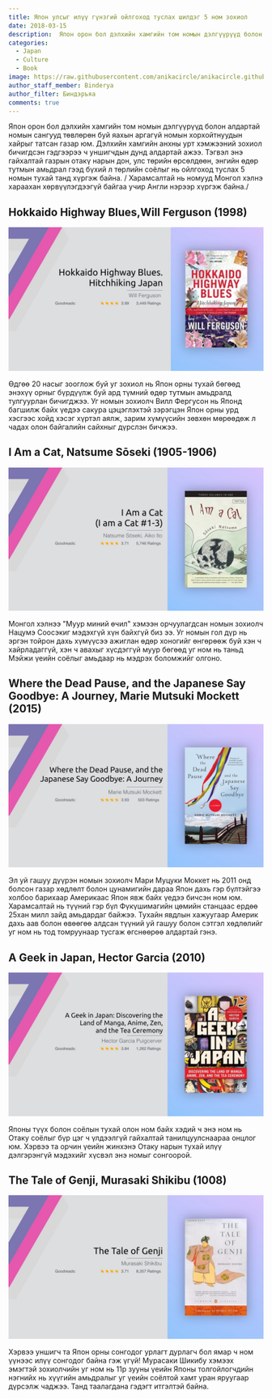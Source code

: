 ```yaml
---
title: Япон улсыг илүү гүнзгий ойлгоход туслах шилдэг 5 ном зохиол
date: 2018-03-15
description:  Япон орон бол дэлхийн хамгийн том номын дэлгүүрүүд болон алдартай номын сангууд төвлөрөн буй яахын аргагүй номын хорхойтнуудын хайрыг татсан газар юм. Дэлхийн хамгийн анхны урт хэмжээний зохиол бичигдсэн гэдгээрээ ч уншигчдын дунд алдартай ажээ.
categories:
  - Japan
  - Culture
  - Book
image: https://raw.githubusercontent.com/anikacircle/anikacircle.github.io/main/.images/Book-cover.jpg
author_staff_member: Binderya
author_filter: Биндэръяа
comments: true
---
```

 Япон орон бол дэлхийн хамгийн том номын дэлгүүрүүд болон алдартай номын сангууд төвлөрөн буй яахын аргагүй номын хорхойтнуудын хайрыг татсан газар юм. Дэлхийн хамгийн анхны урт хэмжээний зохиол бичигдсэн гэдгээрээ ч уншигчдын дунд алдартай ажээ. Тэгвэл энэ гайхалтай газрын отакү нарын дон, улс төрийн өрсөлдөөн, энгийн өдөр тутмын амьдрал гээд бүхий л төрлийн соёлыг нь ойлгоход туслах 5 номын тухай танд хүргэж байна. / Харамсалтай нь номууд Монгол хэлнэ хараахан хөрвүүлэгдээгүй байгаа учир Англи нэрээр хүргэж байна./

## Hokkaido Highway Blues,Will Ferguson (1998)

![Hokkaido Highway Blues,Will Ferguson](https://raw.githubusercontent.com/anikacircle/anikacircle.github.io/main/.images/Hokkaido-Highway-Blues.jpg)

Өдгөө 20 насыг зооглож буй уг зохиол нь Япон орны тухай бөгөөд энэхүү орныг бүрдүүлж буй ард түмний өдөр тутмын амьдралд тулгуурлан бичигджээ. Уг номын зохиолч Вилл Фергусон нь Японд багшилж байх үедээ сакура цэцэглэхтэй зэрэгцэн Япон орны урд хэсгээс хойд хэсэг хүртэл аялж, зарим хүмүүсийн зөвхөн мөрөөдөж л чадах олон байгалийн сайхныг дүрслэн бичжээ.
## I Am a Cat, Natsume Sōseki (1905-1906)

![I Am a Cat](https://raw.githubusercontent.com/anikacircle/anikacircle.github.io/main/.images/I-Am-a-Cat.jpg)

Монгол хэлнээ "Муур миний өчил" хэмээн орчуулагдсан номын зохиолч Нацумэ Соосэкиг мэдэхгүй хүн байхгүй биз ээ. Уг номын гол дүр нь эргэн тойрон дахь хүмүүсээ ажиглан өдөр хоногийг өнгөрөөж буй хэн ч хайрладаггүй, хэн ч авахыг хүсдэггүй муур бөгөөд уг ном нь таньд Мэйжи үеийн соёлыг амьдаар нь мэдрэх боломжийг олгоно.
## Where the Dead Pause, and the Japanese Say Goodbye: A Journey, Marie Mutsuki Mockett (2015) 

![Where the Dead Pause, and the Japanese Say Goodbye: A Journey](https://raw.githubusercontent.com/anikacircle/anikacircle.github.io/main/.images/Where-the-Dead-Pause-and-the-Japanese-Say-Goodbye.jpg)

Эл уй гашуу дүүрэн номын зохиолч Мари Муцуки Моккет нь 2011 онд болсон газар хөдлөлт болон цунамигийн дараа Япон дахь гэр бүлтэйгээ холбоо барихаар Америкаас Япон явж байх үедээ бичсэн ном юм. Харамсалтай нь түүний гэр бүл Фүкүшимагийн цөмийн станцаас ердөө 25хан милл зайд амьдардаг байжээ. Тухайн явдлын хажуугаар Америк дахь аав болон  өвөөгөө алдсан түүний уй гашуу болон сэтгэл хөдлөлийг уг ном нь тод томруунаар тусгаж өгснөөрөө алдартай гэнэ.
## A Geek in Japan, Hector Garcia (2010)

![A Geek in Japan](https://raw.githubusercontent.com/anikacircle/anikacircle.github.io/main/.images/A-Geek-in-Japan.jpg)

 Японы түүх болон соёлын тухай олон ном байх хэдий ч энэ ном нь Отаку соёлыг бүр цэг ч үлдээлгүй гайхалтай танилцуулснаараа онцлог юм. Хэрвээ та орчин үеийн жинхэнэ Отаку нарын тухай илүү дэлгэрэнгүй мэдэхийг хүсвэл энэ номыг сонгоорой.
## The Tale of Genji, Murasaki Shikibu (1008)

![The Tale of Genji](https://raw.githubusercontent.com/anikacircle/anikacircle.github.io/main/.images/The-Tale-of-Genji.jpg)

Хэрвээ уншигч та Япон орны сонгодог урлагт дурлагч бол ямар ч ном үүнээс илүү сонгодог байна гэж үгүй! Мурасаки Шикибу хэмээх эмэгтэй зохиолчийн уг ном нь 11р зууны үеийн Японы толгойлогчдийн нэгнийх нь хүүгийн амьдралыг уг үеийн соёлтой хамт уран яруугаар дүрсэлж чаджээ. Танд таалагдана гэдэгт итгэлтэй байна.